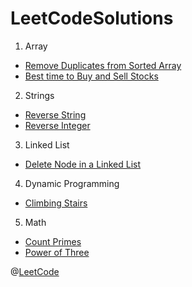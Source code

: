 # LeetCodeSolutions
1. Array 
 - [Remove Duplicates from Sorted Array](https://github.com/26shyamaladevi/LeetCodeSolutions/tree/main/Remove%20Duplicates%20from%20Sorted%20Array)
 - [Best time to Buy and Sell Stocks](https://github.com/26shyamaladevi/LeetCodeSolutions/tree/main/Best%20Time%20to%20Buy%20and%20Sell%20Stock%20II)
2. Strings
 - [Reverse String](https://github.com/26shyamaladevi/LeetCodeSolutions/tree/main/Reverse%20String)
 - [Reverse Integer](https://github.com/26shyamaladevi/LeetCodeSolutions/tree/main/Reverse%20Integer)
3. Linked List
- [Delete Node in a Linked List](https://github.com/26shyamaladevi/LeetCodeSolutions/tree/main/Delete%20Node%20in%20Linked%20List)
4. Dynamic Programming
- [Climbing Stairs](https://github.com/26shyamaladevi/LeetCodeSolutions/tree/main/Climbing%20Stairs)
5. Math
- [Count Primes](https://github.com/26shyamaladevi/LeetCodeSolutions/tree/main/CountPrimes)
- [Power of Three](https://github.com/26shyamaladevi/LeetCodeSolutions/tree/main/PowerOfThree)

@[LeetCode](https://leetcode.com/)
